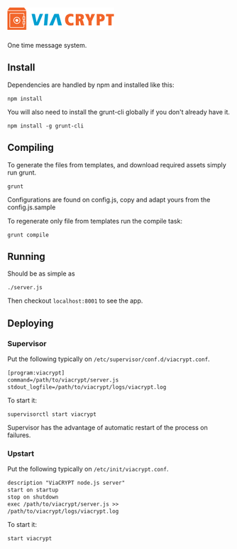 # ![ViaCRYPT](static/img/logo.png)

One time message system.

Install
-------

Dependencies are handled by npm and installed like this:

    npm install

You will also need to install the grunt-cli globally if you don't already have it.

    npm install -g grunt-cli

Compiling
---------

To generate the files from templates, and download required assets simply run grunt.

    grunt

Configurations are found on config.js, copy and adapt yours from the config.js.sample

To regenerate only file from templates run the compile task:

    grunt compile

Running
-------

Should be as simple as

    ./server.js

Then checkout `localhost:8001` to see the app.

Deploying
---------

### Supervisor

Put the following typically on `/etc/supervisor/conf.d/viacrypt.conf`.

    [program:viacrypt]
    command=/path/to/viacrypt/server.js
    stdout_logfile=/path/to/viacrypt/logs/viacrypt.log

To start it:

    supervisorctl start viacrypt

Supervisor has the advantage of automatic restart of the process on failures.

### Upstart

Put the following typically on `/etc/init/viacrypt.conf`.

    description "ViaCRYPT node.js server"
    start on startup
    stop on shutdown
    exec /path/to/viacrypt/server.js >> /path/to/viacrypt/logs/viacrypt.log

To start it:

    start viacrypt
